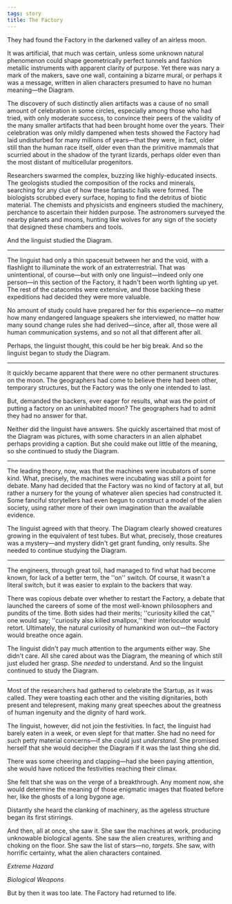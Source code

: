 ```yaml
---
tags: story
title: The Factory
---
```


They had found the Factory in the darkened valley of an airless moon.

It was artificial, that much was certain, unless some unknown natural phenomenon could shape geometrically perfect tunnels and fashion metallic instruments with apparent clarity of purpose. Yet there was nary a mark of the makers, save one wall, containing a bizarre mural, or perhaps it was a message, written in alien characters presumed to have no human meaning—the Diagram.

The discovery of such distinctly alien artifacts was a cause of no small amount of celebration in some circles, especially among those who had tried, with only moderate success, to convince their peers of the validity of the many smaller artifacts that had been brought home over the years. Their celebration was only mildly dampened when tests showed the Factory had laid undisturbed for many millions of years—that they were, in fact, older still than the human race itself, older even than the primitive mammals that scurried about in the shadow of the tyrant lizards, perhaps older even than the most distant of multicellular progenitors.

Researchers swarmed the complex, buzzing like highly-educated insects. The geologists studied the composition of the rocks and minerals, searching for any clue of how these fantastic halls were formed. The biologists scrubbed every surface, hoping to find the detritus of biotic material. The chemists and physicists and engineers studied the machinery, perchance to ascertain their hidden purpose. The astronomers surveyed the nearby planets and moons, hunting like wolves for any sign of the society that designed these chambers and tools.

And the linguist studied the Diagram.

<hr class="solid" />

The linguist had only a thin spacesuit between her and the void, with a flashlight to illuminate the work of an extraterrestrial. That was unintentional, of course—but with only one linguist—indeed only one person—in this section of the Factory, it hadn't been worth lighting up yet. The rest of the catacombs were extensive, and those backing these expeditions had decided they were more valuable.

No amount of study could have prepared her for this experience—no matter how many endangered language speakers she interviewed, no matter how many sound change rules she had derived—since, after all, those were all human communication systems, and so not all that different after all.

Perhaps, the linguist thought, this could be her big break. And so the linguist began to study the Diagram.

<hr class="solid" />

It quickly became apparent that there were no other permanent structures on the moon. The geographers had come to believe there had been other, temporary structures, but the Factory was the only one intended to last.

But, demanded the backers, ever eager for results, what was the point of putting a factory on an uninhabited moon? The geographers had to admit they had no answer for that.

Neither did the linguist have answers. She quickly ascertained that most of the Diagram was pictures, with some characters in an alien alphabet perhaps providing a caption. But she could make out little of the meaning, so she continued to study the Diagram.

<hr class="solid" />

The leading theory, now, was that the machines were incubators of some kind. What, precisely, the machines were incubating was still a point for debate. Many had decided that the Factory was no kind of factory at all, but rather a nursery for the young of whatever alien species had constructed it. Some fanciful storytellers had even begun to construct a model of the alien society, using rather more of their own imagination than the available evidence.

The linguist agreed with that theory. The Diagram clearly showed creatures growing in the equivalent of test tubes. But what, precisely, those creatures was a mystery—and mystery didn't get grant funding, only results. She needed to continue studying the Diagram.

<hr class="solid" />

The engineers, through great toil, had managed to find what had become known, for lack of a better term, the ''on'' switch. Of course, it wasn't a literal switch, but it was easier to explain to the backers that way.

There was copious debate over whether to restart the Factory, a debate that launched the careers of some of the most well-known philosophers and pundits of the time. Both sides had their merits; ''curiosity killed the cat,'' one would say; ''curiosity also killed smallpox,'' their interlocutor would retort. Ultimately, the natural curiosity of humankind won out—the Factory would breathe once again.

The linguist didn't pay much attention to the arguments either way. She didn't care. All she cared about was the Diagram, the meaning of which still just eluded her grasp. She *needed* to understand. And so the linguist continued to study the Diagram.

<hr class="solid" />

Most of the researchers had gathered to celebrate the Startup, as it was called. They were toasting each other and the visiting dignitaries, both present and telepresent, making many great speeches about the greatness of human ingenuity and the dignity of hard work.

The linguist, however, did not join the festivities. In fact, the linguist had barely eaten in a week, or even slept for that matter. She had no need for such petty material concerns—if she could just *understand*. She promised herself that she would decipher the Diagram if it was the last thing she did.

There was some cheering and clapping—had she been paying attention, she would have noticed the festivities reaching their climax.

She felt that she was on the verge of a breakthrough. Any moment now, she would determine the meaning of those enigmatic images that floated before her, like the ghosts of a long bygone age.

Distantly she heard the clanking of machinery, as the ageless structure began its first stirrings.

And then, all at once, she saw it. She saw the machines at work, producing unknowable biological agents. She saw the alien creatures, writhing and choking on the floor. She saw the list of stars—no, *targets*. She saw, with horrific certainty, what the alien characters contained.

*Extreme Hazard*

*Biological Weapons*

But by then it was too late. The Factory had returned to life.
